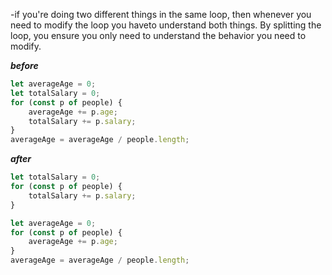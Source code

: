 -if you're doing two different things in the same loop, then whenever you need to modify the loop you haveto understand both things. By splitting the loop, you ensure you only need to understand the behavior you need to modify.

**_before_**

```javascript
let averageAge = 0;
let totalSalary = 0;
for (const p of people) {
	averageAge += p.age;
	totalSalary += p.salary;
}
averageAge = averageAge / people.length;
```

**_after_**

```javascript
let totalSalary = 0;
for (const p of people) {
	totalSalary += p.salary;
}

let averageAge = 0;
for (const p of people) {
	averageAge += p.age;
}
averageAge = averageAge / people.length;
```
